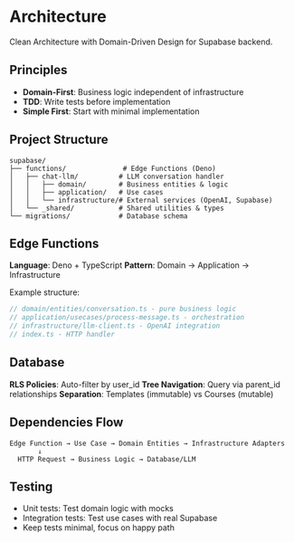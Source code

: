 # Architecture

Clean Architecture with Domain-Driven Design for Supabase backend.

## Principles

- **Domain-First**: Business logic independent of infrastructure
- **TDD**: Write tests before implementation
- **Simple First**: Start with minimal implementation

## Project Structure

```
supabase/
├── functions/              # Edge Functions (Deno)
│   ├── chat-llm/          # LLM conversation handler
│   │   ├── domain/        # Business entities & logic
│   │   ├── application/   # Use cases
│   │   └── infrastructure/# External services (OpenAI, Supabase)
│   └── _shared/           # Shared utilities & types
└── migrations/            # Database schema
```

## Edge Functions

**Language**: Deno + TypeScript
**Pattern**: Domain → Application → Infrastructure

Example structure:
```typescript
// domain/entities/conversation.ts - pure business logic
// application/usecases/process-message.ts - orchestration
// infrastructure/llm-client.ts - OpenAI integration
// index.ts - HTTP handler
```

## Database

**RLS Policies**: Auto-filter by user_id
**Tree Navigation**: Query via parent_id relationships
**Separation**: Templates (immutable) vs Courses (mutable)

## Dependencies Flow

```
Edge Function → Use Case → Domain Entities → Infrastructure Adapters
       ↓
  HTTP Request → Business Logic → Database/LLM
```

## Testing

- Unit tests: Test domain logic with mocks
- Integration tests: Test use cases with real Supabase
- Keep tests minimal, focus on happy path
